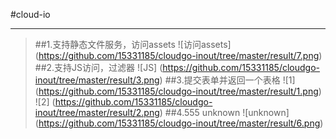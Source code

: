 #cloud-io
_______________________________________________________
>##1.支持静态文件服务，访问assets
![访问assets] (https://github.com/15331185/cloudgo-inout/tree/master/result/7.png)
>##2.支持JS访问，过滤器
![JS] (https://github.com/15331185/cloudgo-inout/tree/master/result/3.png)
>##3.提交表单并返回一个表格
![1] (https://github.com/15331185/cloudgo-inout/tree/master/result/1.png)
![2] (https://github.com/15331185/cloudgo-inout/tree/master/result/2.png)
>##4.555 unknown
![unknown] (https://github.com/15331185/cloudgo-inout/tree/master/result/6.png)



